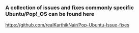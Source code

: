 ### A collection of issues and fixes commonly specific Ubuntu/Pop!_OS can be found here 

https://github.com/realKarthikNair/Pop-Ubuntu-Issue-fixes
